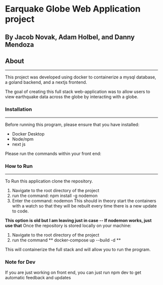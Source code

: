 # Earquake Globe Web Application project
## By Jacob Novak, Adam Holbel, and Danny Mendoza

## About
----
This project was developed using docker to containerize a mysql database, a goland backend, and a nextjs frontend.

The goal of creating this full stack web-application was to allow users to view earthquake data across the globe by interacting with a globe.

### Installation
----
Before running this program, please ensure that you have installed:
- Docker Desktop
- Node/npm
- next js

Please run the commands within your front end:

### How to Run
----
To Run this application clone the repository.


 1. Navigate to the root directory of the project
 2. run the command: npm install -g nodemon
 3. Enter the command: nodemon
 This should in theory start the containers with a watch so that they will be rebuilt every time there is a new update to code.

**This option is old but I am leaving just in case -- If nodemon works, just use that**
Once the repository is stored locally on your machine:
1. Navigate to the root directory of the project
2. run the command ** docker-compose up --build -d **

This will containerize the full stack and will allow you to run the program.


### Note for Dev
If you are just working on front end, you can just run npm dev to get automatic feedback and updates

